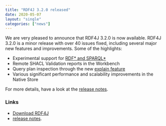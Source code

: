 ```yaml
---
title: "RDF4J 3.2.0 released"
date: 2020-05-07
layout: "single"
categories: ["news"]
---
```

We are very pleased to announce that RDF4J 3.2.0 is now available.  RDF4J 3.2.0 is a minor release with over 40 issues fixed, including several major new features and improvements. Some of the highlights:

- Experimental support for [RDF\* and SPARQL\*](/documentation/programming/rdfstar/)
- Remote SHACL Validation reports in the Workbench
- Query plan inspection through the new [explain feature](/documentation/programming/repository/#explaining-queries)
- Various significant performance and scalability improvements in the Native Store

For more details, have a look at the [release notes](/release-notes/3.2.0).
<!--more-->
### Links

- [Download RDF4J](/download/)
- [release notes](/release-notes/#3-2-0).

